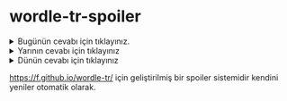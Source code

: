 # wordle-tr-spoiler

<details>
  <summary>Bugünün cevabı için tıklayınız.</summary>
  <br>
    <b> kumsu </b>
</details>

<details>
  <summary>Yarının cevabı için tıklayınız</summary>
  <br>
   <b> sevir </b>
</details>

<details>
  <summary>Dünün cevabı için tıklayınız </summary>
  <br>
  <b> irfan </b>
</details>

https://f.github.io/wordle-tr/ için geliştirilmiş bir spoiler sistemidir kendini yeniler otomatik olarak.

